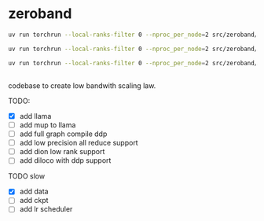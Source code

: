# zeroband

```bash
uv run torchrun --local-ranks-filter 0 --nproc_per_node=2 src/zeroband/train.py @ configs/debug.toml
```

```bash
uv run torchrun --local-ranks-filter 0 --nproc_per_node=2 src/zeroband/train.py @ configs/debug.toml --data.name allenai/c4
```

```bash
uv run torchrun --local-ranks-filter 0 --nproc_per_node=2 src/zeroband/train.py @ configs/14M.toml
```

##

codebase to create low bandwith scaling law.


TODO:

- [x] add llama
- [ ] add mup to llama
- [ ] add full graph compile ddp
- [ ] add low precision all reduce support
- [ ] add dion low rank support
- [ ] add diloco with ddp support

TODO slow

- [x] add data
- [ ] add ckpt
- [ ] add lr scheduler 